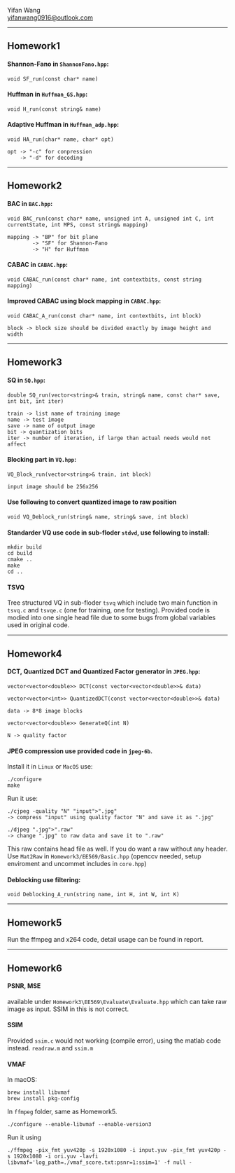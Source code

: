 Yifan Wang  
yifanwang0916@outlook.com
    
**** 
 
## Homework1
#### Shannon-Fano in `ShannonFano.hpp`:

    void SF_run(const char* name)
#### Huffman in `Huffman_GS.hpp`:

    void H_run(const string& name)
#### Adaptive Huffman in `Huffman_adp.hpp`:  

    void HA_run(char* name, char* opt)

    opt -> "-c" for conpression
        -> "-d" for decoding
    
**** 

## Homework2
#### BAC in `BAC.hpp`:

    void BAC_run(const char* name, unsigned int A, unsigned int C, int currentState, int MPS, const string& mapping)

    mapping -> "BP" for bit plane
            -> "SF" for Shannon-Fano
            -> "H" for Huffman

#### CABAC in `CABAC.hpp`:

    void CABAC_run(const char* name, int contextbits, const string mapping)

#### Improved CABAC using block mapping in  `CABAC.hpp`:

    void CABAC_A_run(const char* name, int contextbits, int block)

    block -> block size should be divided exactly by image height and width
    
**** 

## Homework3
#### SQ in `SQ.hpp`:

    double SQ_run(vector<string>& train, string& name, const char* save, int bit, int iter)

    train -> list name of training image
    name -> test image
    save -> name of output image
    bit -> quantization bits
    iter -> number of iteration, if large than actual needs would not affect

#### Blocking part in `VQ.hpp`:

    VQ_Block_run(vector<string>& train, int block)

    input image should be 256x256
    
#### Use following to convert quantized image to raw position
    
    void VQ_Deblock_run(string& name, string& save, int block)

#### Standarder VQ use code in sub-floder `stdvd`, use following to install:

    mkdir build
    cd build
    cmake ..
    make
    cd ..

#### TSVQ
Tree structured VQ in sub-floder `tsvq` which include two main function in `tsvq.c` and `tsvqe.c` (one for training, one for testing). Provided code is modied into one single head file due to some bugs from global variables used in original code.
    
**** 

## Homework4
#### DCT, Quantized DCT and Quantized Factor generator in `JPEG.hpp`:

    vector<vector<double>> DCT(const vector<vector<double>>& data)

    vector<vector<int>> QuantizedDCT(const vector<vector<double>>& data)

    data -> 8*8 image blocks

    vector<vector<double>> GenerateQ(int N)

    N -> quality factor

#### JPEG compression use provided code in `jpeg-6b`.  
Install it in `Linux` or `MacOS` use:

    ./configure
    make

Run it use:

    ./cjpeg -quality "N" "input">".jpg"
    -> compress "input" using quality factor "N" and save it as ".jpg"

    ./djpeg ".jpg">".raw"
    -> change ".jpg" to raw data and save it to ".raw"
This raw contains head file as well. If you do want a raw without any header. Use `Mat2Raw` in `Homework3/EE569/Basic.hpp` (openccv needed, setup enviroment and uncommet includes in `core.hpp`)

#### Deblocking use filtering:

    void Deblocking_A_run(string name, int H, int W, int K)

**** 

## Homework5
Run the ffmpeg and x264 code, detail usage can be found in report.
    
**** 

## Homework6
#### PSNR, MSE  
available under `Homework3\EE569\Evaluate\Evaluate.hpp` which can take raw image as input. SSIM in this is not correct.

#### SSIM  
Provided `ssim.c` would not working (compile error), using the matlab code instead. `readraw.m` and `ssim.m`

#### VMAF  
In macOS:
```
brew install libvmaf
brew install pkg-config
```
In `ffmpeg` folder, same as Homework5.
```
./configure --enable-libvmaf --enable-version3
```
Run it using 
```
./ffmpeg -pix_fmt yuv420p -s 1920x1080 -i input.yuv -pix_fmt yuv420p -s 1920x1080 -i ori.yuv -lavfi libvmaf='log_path=./vmaf_score.txt:psnr=1:ssim=1' -f null -
```